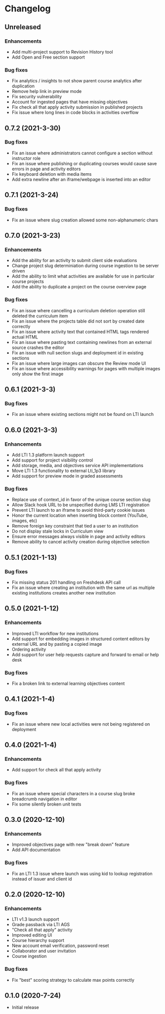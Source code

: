 # Changelog

## Unreleased

### Enhancements
  - Add multi-project support to Revision History tool
  - Add Open and Free section support

### Bug fixes
 - Fix analytics / insights to not show parent course analytics after duplication
 - Remove help link in preview mode
 - Fix security vulnerability
 - Account for ingested pages that have missing objectives
 - Fix check all that apply activity submission in published projects
 - Fix issue where long lines in code blocks in activities overflow

## 0.7.2 (2021-3-30)

### Bug fixes
  - Fix an issue where administrators cannot configure a section without instructor role
  - Fix an issue where publishing or duplicating courses would cause save errors in page and activity editors
  - Fix keyboard deletion with media items
  - Add extra newline after an iframe/webpage is inserted into an editor

## 0.7.1 (2021-3-24)
### Bug fixes
  - Fix an issue where slug creation allowed some non-alphanumeric chars

## 0.7.0 (2021-3-23)

### Enhancements
  - Add the ability for an activity to submit client side evaluations
  - Change project slug determiniation during course ingestion to be server driven
  - Add the ability to limit what activities are available for use in particular course projects
  - Add the ability to duplicate a project on the course overview page

### Bug fixes
  - Fix an issue where cancelling a curriculum deletion operation still deleted the curriculum item
  - Fix an issue where the projects table did not sort by created date correctly
  - Fix an issue where activity text that contained HTML tags rendered actual HTML
  - Fix an issue where pasting text containing newlines from an external source crashes the editor
  - Fix an issue with null section slugs and deployment id in existing sections
  - Fix an issue where large images can obscure the Review mode UI
  - Fix an issue where accessibility warnings for pages with multiple images only show the first image

## 0.6.1 (2021-3-3)

### Bug fixes
  - Fix an issue where existing sections might not be found on LTI launch

## 0.6.0 (2021-3-3)
### Enhancements
  - Add LTI 1.3 platform launch support
  - Add support for project visibility control
  - Add storage, media, and objectives service API implementations
  - Move LTI 1.3 functionality to external Lti_1p3 library
  - Add support for preview mode in graded assessments

### Bug fixes
  - Replace use of context_id in favor of the unique course section slug
  - Allow Slack hook URL to be unspecified during LMS LTI registration
  - Prevent LTI launch to an iframe to avoid third-party cookie issues
  - Honor the current location when inserting block content (YouTube, images, etc)
  - Remove foreign key constraint that tied a user to an institution
  - Do not display stale locks in Curriculum view
  - Ensure error messages always visible in page and activity editors
  - Remove ability to cancel activity creation during objective selection

## 0.5.1 (2021-1-13)
### Bug fixes
  - Fix missing status 201 handling on Freshdesk API call
  - Fix an issue where creating an institution with the same url as multiple existing institutions creates another new institution

## 0.5.0 (2021-1-12)
### Enhancements
  - Improved LTI workflow for new institutions
  - Add support for embedding images in structured content editors by external URL and by pasting a copied image
  - Ordering activity
  - Add support for user help requests capture and forward to email or help desk

### Bug fixes
  - Fix a broken link to external learning objectives content

## 0.4.1 (2021-1-4)
### Bug fixes
  - Fix an issue where new local activities were not being registered on deployment

## 0.4.0 (2021-1-4)
### Enhancements
  - Add support for check all that apply activity

### Bug fixes
  - Fix an issue where special characters in a course slug broke breadcrumb navigation in editor
  - Fix some silently broken  unit tests

## 0.3.0 (2020-12-10)

### Enhancements
  - Improved objectives page with new "break down" feature
  - Add API documentation
### Bug fixes
  - Fix an LTI 1.3 issue where launch was using kid to lookup registration instead of issuer and client id

## 0.2.0 (2020-12-10)

### Enhancements
  - LTI v1.3 launch support
  - Grade passback via LTI AGS
  - "Check all that apply" activity
  - Improved editing UI
  - Course hierarchy support
  - New account email verification, password reset
  - Collaborator and user invitation
  - Course ingestion

### Bug fixes
  - Fix "best" scoring strategy to calculate max points correctly

## 0.1.0 (2020-7-24)

  - Initial release
